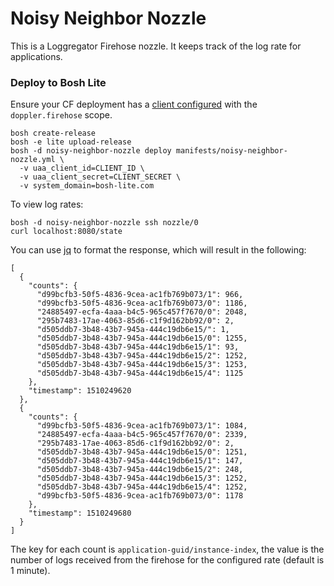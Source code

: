Noisy Neighbor Nozzle
=====================

This is a Loggregator Firehose nozzle. It keeps track of the log rate for
applications.

### Deploy to Bosh Lite

Ensure your CF deployment has a [client configured][firehose-details] with the `doppler.firehose`
scope.

```
bosh create-release
bosh -e lite upload-release
bosh -d noisy-neighbor-nozzle deploy manifests/noisy-neighbor-nozzle.yml \
  -v uaa_client_id=CLIENT_ID \
  -v uaa_client_secret=CLIENT_SECRET \
  -v system_domain=bosh-lite.com
```

To view log rates:

```
bosh -d noisy-neighbor-nozzle ssh nozzle/0
curl localhost:8080/state
```

You can use [jq][jq-github] to format the response, which will result in the
following:

```
[
  {
    "counts": {
      "d99bcfb3-50f5-4836-9cea-ac1fb769b073/1": 966,
      "d99bcfb3-50f5-4836-9cea-ac1fb769b073/0": 1186,
      "24885497-ecfa-4aaa-b4c5-965c457f7670/0": 2048,
      "295b7483-17ae-4063-85d6-c1f9d162bb92/0": 2,
      "d505ddb7-3b48-43b7-945a-444c19db6e15/": 1,
      "d505ddb7-3b48-43b7-945a-444c19db6e15/0": 1255,
      "d505ddb7-3b48-43b7-945a-444c19db6e15/1": 93,
      "d505ddb7-3b48-43b7-945a-444c19db6e15/2": 1252,
      "d505ddb7-3b48-43b7-945a-444c19db6e15/3": 1253,
      "d505ddb7-3b48-43b7-945a-444c19db6e15/4": 1125
    },
    "timestamp": 1510249620
  },
  {
    "counts": {
      "d99bcfb3-50f5-4836-9cea-ac1fb769b073/1": 1084,
      "24885497-ecfa-4aaa-b4c5-965c457f7670/0": 2339,
      "295b7483-17ae-4063-85d6-c1f9d162bb92/0": 2,
      "d505ddb7-3b48-43b7-945a-444c19db6e15/0": 1251,
      "d505ddb7-3b48-43b7-945a-444c19db6e15/1": 147,
      "d505ddb7-3b48-43b7-945a-444c19db6e15/2": 248,
      "d505ddb7-3b48-43b7-945a-444c19db6e15/3": 1252,
      "d505ddb7-3b48-43b7-945a-444c19db6e15/4": 1252,
      "d99bcfb3-50f5-4836-9cea-ac1fb769b073/0": 1178
    },
    "timestamp": 1510249680
  }
]
```

The key for each count is `application-guid/instance-index`, the value is the
number of logs received from the firehose for the configured rate (default is
1 minute).

[firehose-details]: https://github.com/cloudfoundry/loggregator-release#consuming-the-firehose
[jq-github]:        https://github.com/stedolan/jq
